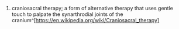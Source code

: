 1. craniosacral therapy; a form of alternative therapy that uses gentle touch to palpate the synarthrodial joints of the cranium^[https://en.wikipedia.org/wiki/Craniosacral_therapy]
